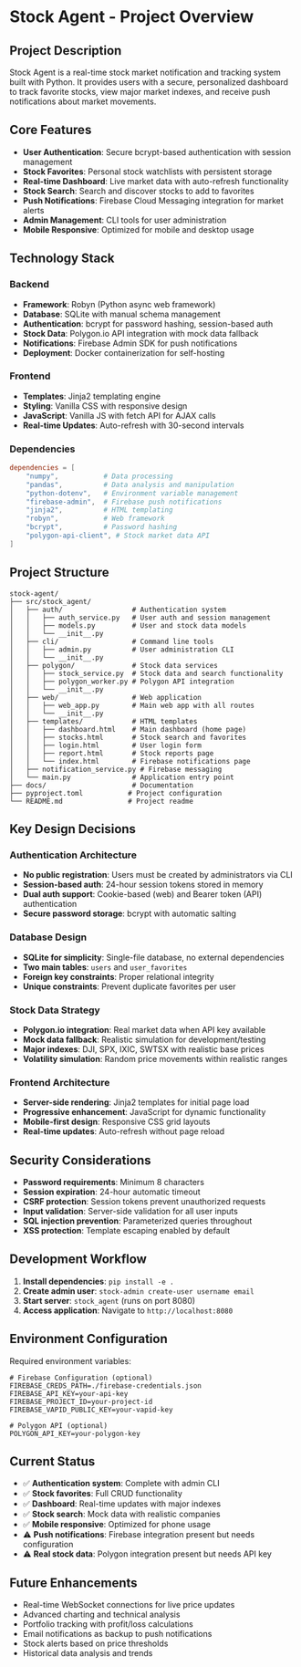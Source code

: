 # Stock Agent - Project Overview

## Project Description
Stock Agent is a real-time stock market notification and tracking system built with Python. It provides users with a secure, personalized dashboard to track favorite stocks, view major market indexes, and receive push notifications about market movements.

## Core Features
- **User Authentication**: Secure bcrypt-based authentication with session management
- **Stock Favorites**: Personal stock watchlists with persistent storage
- **Real-time Dashboard**: Live market data with auto-refresh functionality
- **Stock Search**: Search and discover stocks to add to favorites
- **Push Notifications**: Firebase Cloud Messaging integration for market alerts
- **Admin Management**: CLI tools for user administration
- **Mobile Responsive**: Optimized for mobile and desktop usage

## Technology Stack

### Backend
- **Framework**: Robyn (Python async web framework)
- **Database**: SQLite with manual schema management
- **Authentication**: bcrypt for password hashing, session-based auth
- **Stock Data**: Polygon.io API integration with mock data fallback
- **Notifications**: Firebase Admin SDK for push notifications
- **Deployment**: Docker containerization for self-hosting

### Frontend
- **Templates**: Jinja2 templating engine
- **Styling**: Vanilla CSS with responsive design
- **JavaScript**: Vanilla JS with fetch API for AJAX calls
- **Real-time Updates**: Auto-refresh with 30-second intervals

### Dependencies
```toml
dependencies = [
    "numpy",           # Data processing
    "pandas",          # Data analysis and manipulation
    "python-dotenv",   # Environment variable management
    "firebase-admin",  # Firebase push notifications
    "jinja2",          # HTML templating
    "robyn",           # Web framework
    "bcrypt",          # Password hashing
    "polygon-api-client", # Stock market data API
]
```

## Project Structure
```
stock-agent/
├── src/stock_agent/
│   ├── auth/                 # Authentication system
│   │   ├── auth_service.py   # User auth and session management
│   │   ├── models.py         # User and stock data models
│   │   └── __init__.py
│   ├── cli/                  # Command line tools
│   │   ├── admin.py          # User administration CLI
│   │   └── __init__.py
│   ├── polygon/              # Stock data services
│   │   ├── stock_service.py  # Stock data and search functionality
│   │   ├── polygon_worker.py # Polygon API integration
│   │   └── __init__.py
│   ├── web/                  # Web application
│   │   ├── web_app.py        # Main web app with all routes
│   │   └── __init__.py
│   ├── templates/            # HTML templates
│   │   ├── dashboard.html    # Main dashboard (home page)
│   │   ├── stocks.html       # Stock search and favorites
│   │   ├── login.html        # User login form
│   │   ├── report.html       # Stock reports page
│   │   └── index.html        # Firebase notifications page
│   ├── notification_service.py # Firebase messaging
│   └── main.py               # Application entry point
├── docs/                     # Documentation
├── pyproject.toml           # Project configuration
└── README.md                # Project readme
```

## Key Design Decisions

### Authentication Architecture
- **No public registration**: Users must be created by administrators via CLI
- **Session-based auth**: 24-hour session tokens stored in memory
- **Dual auth support**: Cookie-based (web) and Bearer token (API) authentication
- **Secure password storage**: bcrypt with automatic salting

### Database Design
- **SQLite for simplicity**: Single-file database, no external dependencies
- **Two main tables**: `users` and `user_favorites`
- **Foreign key constraints**: Proper relational integrity
- **Unique constraints**: Prevent duplicate favorites per user

### Stock Data Strategy
- **Polygon.io integration**: Real market data when API key available
- **Mock data fallback**: Realistic simulation for development/testing
- **Major indexes**: DJI, SPX, IXIC, SWTSX with realistic base prices
- **Volatility simulation**: Random price movements within realistic ranges

### Frontend Architecture
- **Server-side rendering**: Jinja2 templates for initial page load
- **Progressive enhancement**: JavaScript for dynamic functionality
- **Mobile-first design**: Responsive CSS grid layouts
- **Real-time updates**: Auto-refresh without page reload

## Security Considerations
- **Password requirements**: Minimum 8 characters
- **Session expiration**: 24-hour automatic timeout
- **CSRF protection**: Session tokens prevent unauthorized requests
- **Input validation**: Server-side validation for all user inputs
- **SQL injection prevention**: Parameterized queries throughout
- **XSS protection**: Template escaping enabled by default

## Development Workflow
1. **Install dependencies**: `pip install -e .`
2. **Create admin user**: `stock-admin create-user username email`
3. **Start server**: `stock_agent` (runs on port 8080)
4. **Access application**: Navigate to `http://localhost:8080`

## Environment Configuration
Required environment variables:
```env
# Firebase Configuration (optional)
FIREBASE_CREDS_PATH=./firebase-credentials.json
FIREBASE_API_KEY=your-api-key
FIREBASE_PROJECT_ID=your-project-id
FIREBASE_VAPID_PUBLIC_KEY=your-vapid-key

# Polygon API (optional)
POLYGON_API_KEY=your-polygon-key
```

## Current Status
- ✅ **Authentication system**: Complete with admin CLI
- ✅ **Stock favorites**: Full CRUD functionality
- ✅ **Dashboard**: Real-time updates with major indexes
- ✅ **Stock search**: Mock data with realistic companies
- ✅ **Mobile responsive**: Optimized for phone usage
- ⚠️ **Push notifications**: Firebase integration present but needs configuration
- ⚠️ **Real stock data**: Polygon integration present but needs API key

## Future Enhancements
- Real-time WebSocket connections for live price updates
- Advanced charting and technical analysis
- Portfolio tracking with profit/loss calculations
- Email notifications as backup to push notifications
- Stock alerts based on price thresholds
- Historical data analysis and trends
